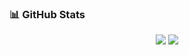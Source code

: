 ### 📊 GitHub Stats
<p align="center">
  <img src="https://github-readme-stats.vercel.app/api?username=inputtdevv&show_icons=true&theme=radical&hide_border=true" />
  <img src="https://github-readme-stats.vercel.app/api/top-langs/?username=inputtdevv&layout=compact&theme=radical&hide_border=true" />
</p>
